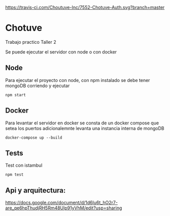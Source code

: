 
https://travis-ci.com/Choutuve-Inc/7552-Chotuve-Auth.svg?branch=master
# Chotuve
Trabajo practico Taller 2

Se puede ejecutar el servidor con node o con docker

## Node
Para ejecutar el proyecto con node, con npm instalado
se debe tener mongoDB corriendo y ejecutar 
```
npm start
```

## Docker
Para levantar el servidor en docker se consta de un docker compose que setea los puertos 
adicionalemnte levanta una instancia interna de mongoDB
```
docker-compose up --build
```

## Tests
Test con istambul
```
npm test
```

## Api y arquitectura:
https://docs.google.com/document/d/1d6lu6t_hO2r7-are_qe6hpThudjRH5Rm48Ulp91yVhM/edit?usp=sharing
